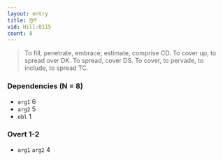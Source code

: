 ```yaml
---
layout: entry
title: ཁྱབ་
vid: Hill:0115
count: 8
---
```

> To fill, penetrate, embrace; estimate, comprise CD\. To cover up, to spread over DK\. To spread, cover DS\. To cover, to pervade, to include, to spread TC\.


### Dependencies (N = 8)
* `arg1` 6
* `arg2` 5
* `obl` 1


### Overt 1-2
* `arg1` `arg2` 4
